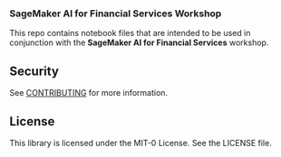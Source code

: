 ### SageMaker AI for Financial Services Workshop

This repo contains notebook files that are intended to be used in conjunction with the **SageMaker AI for Financial Services** workshop.

## Security

See [CONTRIBUTING](CONTRIBUTING.md#security-issue-notifications) for more information.

## License

This library is licensed under the MIT-0 License. See the LICENSE file.

